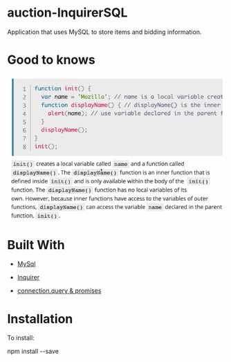 # auction-InquirerSQL
Application that uses MySQL to store items and bidding information.  

# Good to knows
![alt text](func1.png)
![alt text](func2.png)


# Built With
* [MySql]()
* [Inquirer]()

* [connection.query & promises](https://codeburst.io/node-js-mysql-and-promises-4c3be599909b)


# Installation
To install:

npm install --save 
